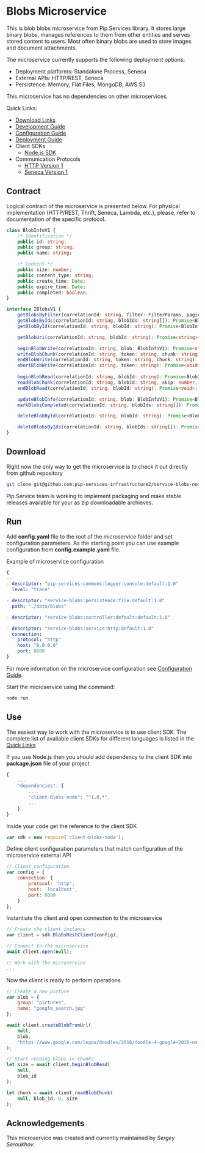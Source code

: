 # Blobs Microservice

This is blob blobs microservice from Pip.Services library. 
It stores large binary blobs, manages references to them from other entities and serves stored content to users.
Most often binary blobs are used to store images and document attachments. 

The microservice currently supports the following deployment options:
* Deployment platforms: Standalone Process, Seneca
* External APIs: HTTP/REST, Seneca
* Persistence: Memory, Flat Files, MongoDB, AWS S3

This microservice has no dependencies on other microservices.

<a name="links"></a> Quick Links:

* [Download Links](doc/Downloads.md)
* [Development Guide](doc/Development.md)
* [Configuration Guide](doc/Configuration.md)
* [Deployment Guide](doc/Deployment.md)
* Client SDKs
  - [Node.js SDK](https://github.com/pip-services-infrastructure2/client-blobs-node)
* Communication Protocols
  - [HTTP Version 1](doc/HttpProtocolV1.md)
  - [Seneca Version 1](doc/SenecaProtocolV1.md)

##  Contract

Logical contract of the microservice is presented below. For physical implementation (HTTP/REST, Thrift, Seneca, Lambda, etc.),
please, refer to documentation of the specific protocol.

```typescript
class BlobInfoV1 {
    /* Identification */
    public id: string;
    public group: string;
    public name: string;

    /* Content */
    public size: number;
    public content_type: string;
    public create_time: Date;
    public expire_time: Date;
    public completed: boolean;
}

interface IBlobsV1 {
    getBlobsByFilter(correlationId: string, filter: FilterParams, paging: PagingParams): Promise<DataPage<BlobInfoV1>>;
    getBlobsByIds(correlationId: string, blobIds: string[]): Promise<BlobInfoV1[]>;
    getBlobById(correlationId: string, blobId: string): Promise<BlobInfoV1>;

    getBlobUri(correlationId: string, blobId: string): Promise<string>;

    beginBlobWrite(correlationId: string, blob: BlobInfoV1): Promise<string>;
    writeBlobChunk(correlationId: string, token: string, chunk: string): Promise<string>;
    endBlobWrite(correlationId: string, token: string, chunk: string): Promise<BlobInfoV1>;
    abortBlobWrite(correlationId: string, token: string): Promise<void>;
    
    beginBlobRead(correlationId: string, blobId: string): Promise<BlobInfoV1>;
    readBlobChunk(correlationId: string, blobId: string, skip: number, take: number): Promise<string>;
    endBlobRead(correlationId: string, blobId: string): Promise<void>;

    updateBlobInfo(correlationId: string, blob: BlobInfoV1): Promise<BlobInfoV1>;
    markBlobsCompleted(correlationId: string, blobIds: string[]): Promise<void>;

    deleteBlobById(correlationId: string, blobId: string): Promise<BlobInfoV1>;

    deleteBlobsByIds(correlationId: string, blobIds: string[]): Promise<void>;
}
```

## Download

Right now the only way to get the microservice is to check it out directly from github repository
```bash
git clone git@github.com:pip-services-infrastructure2/service-blobs-node.git
```

Pip.Service team is working to implement packaging and make stable releases available for your 
as zip downloadable archieves.

## Run

Add **config.yaml** file to the root of the microservice folder and set configuration parameters.
As the starting point you can use example configuration from **config.example.yaml** file. 

Example of microservice configuration
```yaml
{    
---
- descriptor: "pip-services-commons:logger:console:default:1.0"
  level: "trace"

- descriptor: "service-blobs:persistence:file:default:1.0"
  path: "./data/blobs"

- descriptor: "service-blobs:controller:default:default:1.0"

- descriptor: "service-blobs:service:http:default:1.0"
  connection:
    protocol: "http"
    host: "0.0.0.0"
    port: 8080
}
```
 
For more information on the microservice configuration see [Configuration Guide](Configuration.md).

Start the microservice using the command:
```bash
node run
```

## Use

The easiest way to work with the microservice is to use client SDK. 
The complete list of available client SDKs for different languages is listed in the [Quick Links](#links)

If you use Node.js then you should add dependency to the client SDK into **package.json** file of your project
```javascript
{
    ...
    "dependencies": {
        ....
        "client-blobs-node": "^1.0.*",
        ...
    }
}
```

Inside your code get the reference to the client SDK
```javascript
var sdk = new require('client-blobs-node');
```

Define client configuration parameters that match configuration of the microservice external API
```javascript
// Client configuration
var config = {
    connection: {
        protocol: 'http',
        host: 'localhost', 
        port: 8080
    }
};
```

Instantiate the client and open connection to the microservice
```javascript
// Create the client instance
var client = sdk.BlobsRestClient(config);

// Connect to the microservice
await client.open(null);

// Work with the microservice
...
```

Now the client is ready to perform operations
```javascript
// Create a new picture
var blob = {
    group: "pictures",
    name: "google_search.jpg"
};

await client.createBlobFromUrl(
    null,
    blob,
    "https://www.google.com/logos/doodles/2016/doodle-4-google-2016-us-winner-5664555055185920-hp.jpg",
);
```

```javascript
// Start reading blobs in chunks
let size = await client.beginBlobRead(
    null,
    blob_id
);

let chunk = await client.readBlobChunk(
    null, blob_id, 0, size
);
```    

## Acknowledgements

This microservice was created and currently maintained by *Sergey Seroukhov*.

